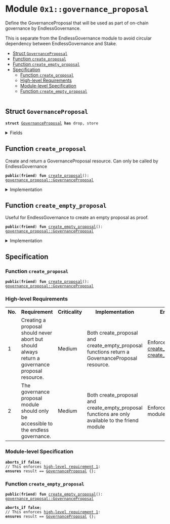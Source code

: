 
<a id="0x1_governance_proposal"></a>

# Module `0x1::governance_proposal`

Define the GovernanceProposal that will be used as part of on-chain governance by EndlessGovernance.

This is separate from the EndlessGovernance module to avoid circular dependency between EndlessGovernance and Stake.


-  [Struct `GovernanceProposal`](#0x1_governance_proposal_GovernanceProposal)
-  [Function `create_proposal`](#0x1_governance_proposal_create_proposal)
-  [Function `create_empty_proposal`](#0x1_governance_proposal_create_empty_proposal)
-  [Specification](#@Specification_0)
    -  [Function `create_proposal`](#@Specification_0_create_proposal)
    -  [High-level Requirements](#high-level-req)
    -  [Module-level Specification](#module-level-spec)
    -  [Function `create_empty_proposal`](#@Specification_0_create_empty_proposal)


<pre><code></code></pre>



<a id="0x1_governance_proposal_GovernanceProposal"></a>

## Struct `GovernanceProposal`



<pre><code><b>struct</b> <a href="governance_proposal.md#0x1_governance_proposal_GovernanceProposal">GovernanceProposal</a> <b>has</b> drop, store
</code></pre>



<details>
<summary>Fields</summary>


<dl>
<dt>
<code>dummy_field: bool</code>
</dt>
<dd>

</dd>
</dl>


</details>

<a id="0x1_governance_proposal_create_proposal"></a>

## Function `create_proposal`

Create and return a GovernanceProposal resource. Can only be called by EndlessGovernance


<pre><code><b>public</b>(<b>friend</b>) <b>fun</b> <a href="governance_proposal.md#0x1_governance_proposal_create_proposal">create_proposal</a>(): <a href="governance_proposal.md#0x1_governance_proposal_GovernanceProposal">governance_proposal::GovernanceProposal</a>
</code></pre>



<details>
<summary>Implementation</summary>


<pre><code><b>public</b>(<b>friend</b>) <b>fun</b> <a href="governance_proposal.md#0x1_governance_proposal_create_proposal">create_proposal</a>(): <a href="governance_proposal.md#0x1_governance_proposal_GovernanceProposal">GovernanceProposal</a> {
    <a href="governance_proposal.md#0x1_governance_proposal_GovernanceProposal">GovernanceProposal</a> {}
}
</code></pre>



</details>

<a id="0x1_governance_proposal_create_empty_proposal"></a>

## Function `create_empty_proposal`

Useful for EndlessGovernance to create an empty proposal as proof.


<pre><code><b>public</b>(<b>friend</b>) <b>fun</b> <a href="governance_proposal.md#0x1_governance_proposal_create_empty_proposal">create_empty_proposal</a>(): <a href="governance_proposal.md#0x1_governance_proposal_GovernanceProposal">governance_proposal::GovernanceProposal</a>
</code></pre>



<details>
<summary>Implementation</summary>


<pre><code><b>public</b>(<b>friend</b>) <b>fun</b> <a href="governance_proposal.md#0x1_governance_proposal_create_empty_proposal">create_empty_proposal</a>(): <a href="governance_proposal.md#0x1_governance_proposal_GovernanceProposal">GovernanceProposal</a> {
    <a href="governance_proposal.md#0x1_governance_proposal_create_proposal">create_proposal</a>()
}
</code></pre>



</details>

<a id="@Specification_0"></a>

## Specification


<a id="@Specification_0_create_proposal"></a>

### Function `create_proposal`


<pre><code><b>public</b>(<b>friend</b>) <b>fun</b> <a href="governance_proposal.md#0x1_governance_proposal_create_proposal">create_proposal</a>(): <a href="governance_proposal.md#0x1_governance_proposal_GovernanceProposal">governance_proposal::GovernanceProposal</a>
</code></pre>





<a id="high-level-req"></a>

### High-level Requirements

<table>
<tr>
<th>No.</th><th>Requirement</th><th>Criticality</th><th>Implementation</th><th>Enforcement</th>
</tr>

<tr>
<td>1</td>
<td>Creating a proposal should never abort but should always return a governance proposal resource.</td>
<td>Medium</td>
<td>Both create_proposal and create_empty_proposal functions return a GovernanceProposal resource.</td>
<td>Enforced via <a href="#high-level-req-1.1">create_proposal</a> and <a href="#high-level-req-1.2">create_empty_proposal</a>.</td>
</tr>

<tr>
<td>2</td>
<td>The governance proposal module should only be accessible to the endless governance.</td>
<td>Medium</td>
<td>Both create_proposal and create_empty_proposal functions are only available to the friend module</td>
<td>Enforced via friend module relationship.</td>
</tr>

</table>




<a id="module-level-spec"></a>

### Module-level Specification


<pre><code><b>aborts_if</b> <b>false</b>;
// This enforces <a id="high-level-req-1.1" href="#high-level-req">high-level requirement 1</a>:
<b>ensures</b> result == <a href="governance_proposal.md#0x1_governance_proposal_GovernanceProposal">GovernanceProposal</a> {};
</code></pre>



<a id="@Specification_0_create_empty_proposal"></a>

### Function `create_empty_proposal`


<pre><code><b>public</b>(<b>friend</b>) <b>fun</b> <a href="governance_proposal.md#0x1_governance_proposal_create_empty_proposal">create_empty_proposal</a>(): <a href="governance_proposal.md#0x1_governance_proposal_GovernanceProposal">governance_proposal::GovernanceProposal</a>
</code></pre>




<pre><code><b>aborts_if</b> <b>false</b>;
// This enforces <a id="high-level-req-1.2" href="#high-level-req">high-level requirement 1</a>:
<b>ensures</b> result == <a href="governance_proposal.md#0x1_governance_proposal_GovernanceProposal">GovernanceProposal</a> {};
</code></pre>


[move-book]: https://endless.dev/move/book/SUMMARY
